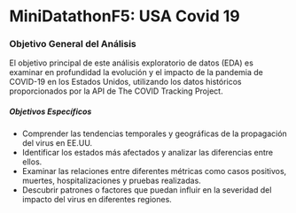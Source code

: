 # **MiniDatathonF5: USA Covid 19**

### **Objetivo General del Análisis**
El objetivo principal de este análisis exploratorio de datos (EDA) es examinar en profundidad la evolución y el impacto de la pandemia de COVID-19 en los Estados Unidos, utilizando los datos históricos 
proporcionados por la API de The COVID Tracking Project. 

##### ***Objetivos Específicos***

* Comprender las tendencias temporales y geográficas de la propagación del virus en EE.UU.
* Identificar los estados más afectados y analizar las diferencias entre ellos.
* Examinar las relaciones entre diferentes métricas como casos positivos, muertes, hospitalizaciones y pruebas realizadas.
* Descubrir patrones o factores que puedan influir en la severidad del impacto del virus en diferentes regiones.
